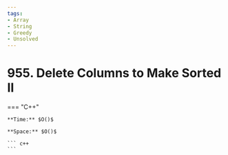 ```yaml
---
tags:
- Array
- String
- Greedy
- Unsolved
---
```



# 955. Delete Columns to Make Sorted II

=== "C++"

    **Time:** $O()$

    **Space:** $O()$

    ``` c++
    ```